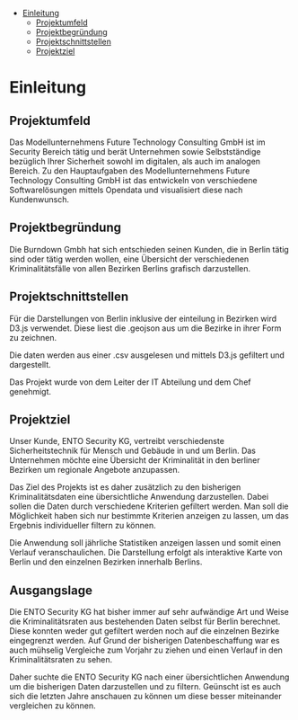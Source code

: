 - [Einleitung](#einleitung)
  * [Projektumfeld](#projektumfeld)
  * [Projektbegründung](#projektbegründung)
  * [Projektschnittstellen](#projektschnittstellen)
  * [Projektziel](#projektziel)


# Einleitung
## Projektumfeld
Das Modellunternehmens Future Technology Consulting GmbH ist im Security Bereich tätig und berät Unternehmen sowie Selbstständige bezüglich Ihrer Sicherheit sowohl im digitalen, als auch im analogen Bereich. Zu den Hauptaufgaben des Modellunternehmens Future Technology Consulting GmbH ist das entwickeln von verschiedene Softwarelösungen mittels Opendata und visualisiert diese nach Kundenwunsch.

## Projektbegründung
Die Burndown Gmbh hat sich entschieden seinen Kunden, die in Berlin tätig sind oder tätig werden wollen, eine Übersicht der verschiedenen Kriminalitätsfälle von allen Bezirken Berlins grafisch darzustellen.

## Projektschnittstellen
Für die Darstellungen von Berlin inklusive der einteilung in Bezirken wird D3.js verwendet. Diese liest die .geojson aus um die Bezirke in ihrer Form zu zeichnen.

Die daten werden aus einer .csv ausgelesen und mittels D3.js gefiltert und dargestellt.

Das Projekt wurde von dem Leiter der IT Abteilung und dem Chef genehmigt.

## Projektziel
Unser Kunde, ENTO Security KG, vertreibt verschiedenste Sicherheitstechnik für Mensch und Gebäude in und um Berlin. Das Unternehmen möchte eine Übersicht der Kriminalität in den berliner Bezirken um regionale Angebote anzupassen.

Das Ziel des Projekts ist es daher zusätzlich zu den bisherigen Kriminalitätsdaten eine übersichtliche Anwendung darzustellen. Dabei sollen die Daten durch verschiedene Kriterien gefiltert werden. Man soll die Möglichkeit haben sich nur bestimmte Kriterien anzeigen zu lassen, um das Ergebnis individueller filtern zu können. 

Die Anwendung soll jährliche Statistiken anzeigen lassen und somit einen Verlauf veranschaulichen. Die Darstellung erfolgt als interaktive Karte von Berlin und den einzelnen Bezirken innerhalb Berlins.  

## Ausgangslage
Die ENTO Security KG hat bisher immer auf sehr aufwändige Art und Weise die Kriminalitätsraten aus bestehenden Daten selbst für Berlin berechnet. Diese konnten weder gut gefiltert werden noch auf die einzelnen Bezirke eingegrenzt werden. Auf Grund der bisherigen Datenbeschaffung war es auch mühselig Vergleiche zum Vorjahr zu ziehen und einen Verlauf in den Kriminalitätsraten zu sehen. 

Daher suchte die ENTO Security KG nach einer übersichtlichen Anwendung um die bisherigen Daten darzustellen und zu filtern. Geünscht ist es auch sich die letzten Jahre anschauen zu können um diese besser miteinander vergleichen zu können. 